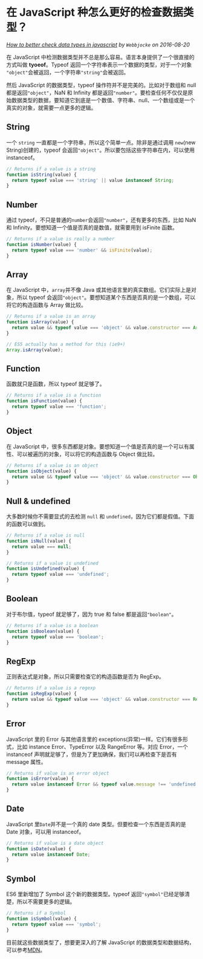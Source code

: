 # 在 JavaScript 种怎么更好的检查数据类型？

<i>[How to better check data types in javascript](https://webbjocke.com/javascript-check-data-types/) by `Webbjocke` on 2016-08-20</i>

在 JavaScript 中检测数据类型并不总是那么容易。语言本身提供了一个很直接的方式叫做 **tyoeof**。Typeof 返回一个字符串表示一个数据的类型，对于一个对象 `"object"`会被返回，一个字符串`"string"`会被返回。

然后 JavaScript 的数据类型，typeof 操作符并不是完美的。比如对于数组和 null 都是返回`"object"`，NaN 和 Infinity 都是返回`"number"`。要检查任何不仅仅是原始数据类型的数据，要知道它到底是一个数值、字符串、null、一个数组或是一个真实的对象，就需要一点更多的逻辑。

## String

一个 `string` 一直都是一个字符串，所以这个简单一点。除非是通过调用 `new`(new String)创建的，typeof 会返回`"object"`。所以要包括这些字符串在内，可以使用 instanceof。

```javascript
// Returns if a value is a string
function isString(value) {
  return typeof value === 'string' || value instanceof String;
}
```

## Number

通过 typeof，不只是普通的`number`会返回`"number"`，还有更多的东西，比如 NaN 和 Infinity。要想知道一个值是否真的是数值，就需要用到 isFinite 函数。

```javascript
// Returns if a value is really a number
function isNumber(value) {
  return typeof value === 'number' && isFinite(value);
}
```

## Array

在 JavaScript 中，`array`并不像 Java 或其他语言里的真实数组。它们实际上是对象，所以 typeof 会返回`"object"`。要想知道某个东西是否真的是一个数组，可以将它的构造函数与 Array 做比较。

```javascript
// Returns if a value is an array
function isArray(value) {
  return value && typeof value === 'object' && value.constructor === Array;
}

// ES5 actually has a method for this (ie9+)
Array.isArray(value);
```

## Function

函数就只是函数，所以 typeof 就足够了。

```javascript
// Returns if a value is a function
function isFunction(value) {
  return typeof value === 'function';
}
```

## Object

在 JavaScript 中，很多东西都是对象。要想知道一个值是否真的是一个可以有属性、可以被遍历的对象，可以将它的构造函数与 Object 做比较。

```javascript
// Returns if a value is an object
function isObject(value) {
  return value && typeof value === 'object' && value.constructor === Object;
}
```

## Null & undefined

大多数时候你不需要显式的去检测 `null` 和 `undefined`，因为它们都是假值。下面的函数可以做到。

```javascript
// Returns if a value is null
function isNull(value) {
  return value === null;
}

// Returns if a value is undefined
function isUndefined(value) {
  return typeof value === 'undefined';
}
```

## Boolean

对于布尔值，typeof 就足够了，因为 true 和 false 都是返回`"boolean"`。

```javascript
// Returns if a value is a boolean
function isBoolean(value) {
  return typeof value === 'boolean';
}
```

## RegExp

正则表达式是对象，所以只需要检查它的构造函数是否为 RegExp。

```javascript
// Returns if a value is a regexp
function isRegExp(value) {
  return value && typeof value === 'object' && value.constructor === RegExp;
}
```

## Error

JavaScript 里的 Error 与其他语言里的 exceptions(异常)一样。它们有很多形式，比如 instance Error、TypeError 以及 RangeError 等。对应 Error，一个 instanceof 声明就足够了，但是为了更加确保，我们可以再检查下是否有 message 属性。

```javascript
// Returns if value is an error object
function isError(value) {
  return value instanceof Error && typeof value.message !== 'undefined';
}
```

## Date

JavaScript 里`Date`并不是一个真的 date 类型。但要检查一个东西是否真的是 Date 对象，可以用 instanceof。

```javascript
// Returns if value is a date object
function isDate(value) {
  return value instanceof Date;
}
```

## Symbol

ES6 里新增加了 Symbol 这个新的数据类型。typeof 返回`"symbol"`已经足够清楚，所以不需要更多的逻辑。

```javascript
// Returns if a Symbol
function isSymbol(value) {
  return typeof value === 'symbol';
}
```

目前就这些数据类型了，想要更深入的了解 JavaScript 的数据类型和数据结构，可以参考[MDN](https://developer.mozilla.org/zh-CN/docs/Web/JavaScript/Data_structures)。
